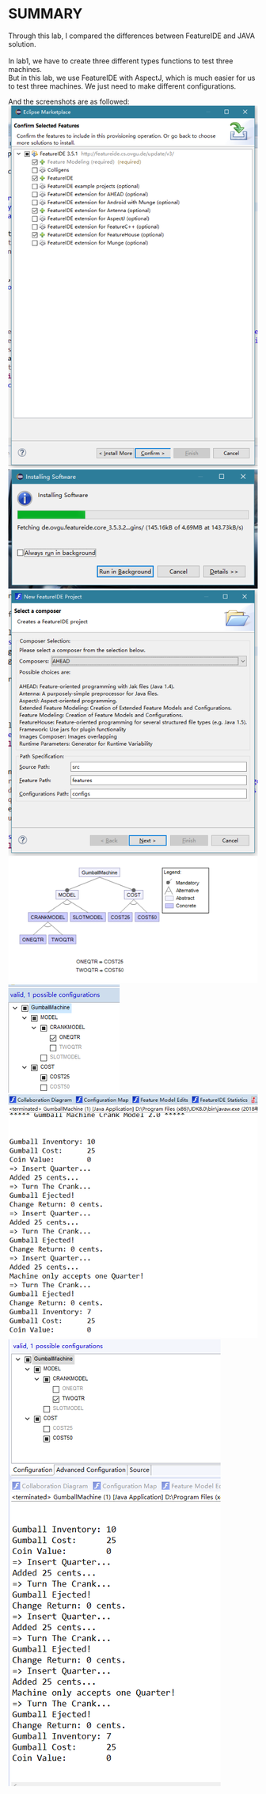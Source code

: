 # SUMMARY
Through this lab, I compared the differences between FeatureIDE and JAVA solution. <br><br>
In lab1, we have to create three different types functions to test three machines.<br>
But in this lab, we use FeatureIDE with AspectJ, which is much easier for us to test three machines. We just need to make different configurations.

And the screenshots are as followed:
![alt text](https://github.com/mengchaoli/cmpe202/blob/master/lab10/Images/1.png) <br>
![alt text](https://github.com/mengchaoli/cmpe202/blob/master/lab10/Images/2.png) <br>
![alt text](https://github.com/mengchaoli/cmpe202/blob/master/lab10/Images/3.png) <br>
![alt text](https://github.com/mengchaoli/cmpe202/blob/master/lab10/Images/4.png) <br>
![alt text](https://github.com/mengchaoli/cmpe202/blob/master/lab10/Images/5.png) <br>
![alt text](https://github.com/mengchaoli/cmpe202/blob/master/lab10/Images/5output.png) <br>
![alt text](https://github.com/mengchaoli/cmpe202/blob/master/lab10/Images/6.png) <br>
